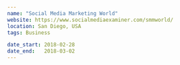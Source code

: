 ```yaml
---
name: "Social Media Marketing World"
website: https://www.socialmediaexaminer.com/smmworld/
location: San Diego, USA
tags: Business

date_start: 2018-02-28
date_end:   2018-03-02
---
```

